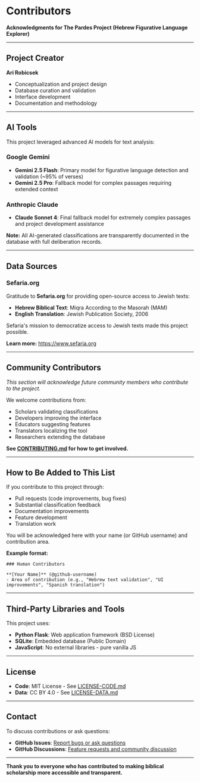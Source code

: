 # Contributors

**Acknowledgments for The Pardes Project (Hebrew Figurative Language Explorer)**

---

## Project Creator

**Ari Robicsek**
- Conceptualization and project design
- Database curation and validation
- Interface development
- Documentation and methodology

---

## AI Tools

This project leveraged advanced AI models for text analysis:

### Google Gemini
- **Gemini 2.5 Flash**: Primary model for figurative language detection and validation (~95% of verses)
- **Gemini 2.5 Pro**: Fallback model for complex passages requiring extended context

### Anthropic Claude
- **Claude Sonnet 4**: Final fallback model for extremely complex passages and project development assistance

**Note:** All AI-generated classifications are transparently documented in the database with full deliberation records.

---

## Data Sources

### Sefaria.org
Gratitude to **Sefaria.org** for providing open-source access to Jewish texts:
- **Hebrew Biblical Text**: Miqra According to the Masorah (MAM)
- **English Translation**: Jewish Publication Society, 2006

Sefaria's mission to democratize access to Jewish texts made this project possible.

**Learn more:** https://www.sefaria.org

---

## Community Contributors

*This section will acknowledge future community members who contribute to the project.*

We welcome contributions from:
- Scholars validating classifications
- Developers improving the interface
- Educators suggesting features
- Translators localizing the tool
- Researchers extending the database

**See [CONTRIBUTING.md](CONTRIBUTING.md) for how to get involved.**

---

## How to Be Added to This List

If you contribute to this project through:
- Pull requests (code improvements, bug fixes)
- Substantial classification feedback
- Documentation improvements
- Feature development
- Translation work

You will be acknowledged here with your name (or GitHub username) and contribution area.

**Example format:**
```
### Human Contributors

**[Your Name]** (@github-username)
- Area of contribution (e.g., "Hebrew text validation", "UI improvements", "Spanish translation")
```

---

## Third-Party Libraries and Tools

This project uses:
- **Python Flask**: Web application framework (BSD License)
- **SQLite**: Embedded database (Public Domain)
- **JavaScript**: No external libraries - pure vanilla JS

---

## License

- **Code**: MIT License - See [LICENSE-CODE.md](LICENSE-CODE.md)
- **Data**: CC BY 4.0 - See [LICENSE-DATA.md](LICENSE-DATA.md)

---

## Contact

To discuss contributions or ask questions:
- **GitHub Issues**: [Report bugs or ask questions](https://github.com/[username]/bible-figurative-language-concordance/issues)
- **GitHub Discussions**: [Feature requests and community discussion](https://github.com/[username]/bible-figurative-language-concordance/discussions)

---

**Thank you to everyone who has contributed to making biblical scholarship more accessible and transparent.**
